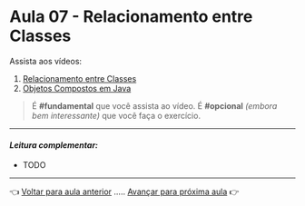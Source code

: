 # Aula 07 - Relacionamento entre Classes

Assista aos vídeos: 

  1. [Relacionamento entre Classes](https://youtu.be/GLHbxDU9iBA?t=98)
  1. [Objetos Compostos em Java](https://youtu.be/BfrbCQ3XcrA?t=34)

> É **#fundamental** que você assista ao vídeo. É **#opcional** _(embora bem interessante)_ que você faça o exercício.

---

#### _Leitura complementar:_

* TODO

---

👈 [Voltar para aula anterior](../aula06/aula.md) ..... [Avançar para próxima aula](../aula08/aula.md) 👉    